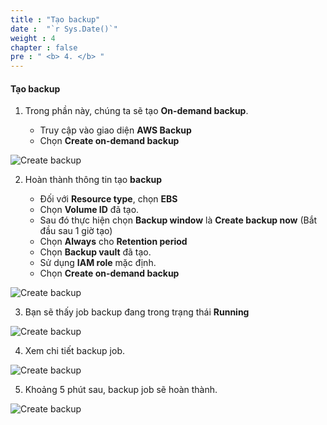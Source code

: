 ```yaml
---
title : "Tạo backup"
date :  "`r Sys.Date()`" 
weight : 4
chapter : false
pre : " <b> 4. </b> "
---
```


#### Tạo backup

1. Trong phần này, chúng ta sẽ tạo **On-demand backup**.

   - Truy cập vào giao diện **AWS Backup**
   - Chọn **Create on-demand backup**

![Create backup](/images/5/0001.png?featherlight=false&width=90pc)

2. Hoàn thành thông tin tạo **backup**

   - Đối với **Resource type**, chọn **EBS**
   - Chọn **Volume ID** đã tạo.
   - Sau đó thực hiện chọn **Backup window** là **Create backup now** (Bắt đầu sau 1 giờ tạo)
   - Chọn **Always** cho **Retention period**
   - Chọn **Backup vault** đã tạo.
   - Sử dụng **IAM role** mặc định.
   - Chọn **Create on-demand backup**

![Create backup](/images/5/0002.png?featherlight=false&width=90pc)

3. Bạn sẽ thấy job backup đang trong trạng thái **Running**


![Create backup](/images/5/0003.png?featherlight=false&width=90pc)

4. Xem chi tiết backup job.

![Create backup](/images/5/0004.png?featherlight=false&width=90pc)

5. Khoảng 5 phút sau, backup job sẽ hoàn thành.

![Create backup](/images/5/0005.png?featherlight=false&width=90pc)





